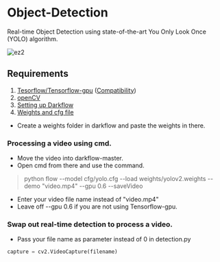 # Object-Detection
Real-time Object Detection using state-of-the-art You Only Look Once (YOLO) algorithm.




![ez2](https://user-images.githubusercontent.com/69038520/115949306-d1458580-a4f1-11eb-8add-e818c975b29d.png)


## Requirements

1. [Tesorflow/Tensorflow-gpu](https://www.tensorflow.org/install/gpu) ([Compatibility](https://www.tensorflow.org/install/source#gpu))
2. [openCV](https://pypi.org/project/opencv-python/)
3. [Setting up Darkflow](https://github.com/thtrieu/darkflow)
4. [Weights and cfg file](https://pjreddie.com/darknet/yolo/)

 + Create a weights folder in darkflow and paste the weights in there.


### Processing a video using cmd.

 + Move the video into darkflow-master.
 + Open cmd from there and use the command.
 
 > python flow --model cfg/yolo.cfg --load weights/yolov2.weights --demo "video.mp4" --gpu 0.6 --saveVideo

 + Enter your video file name instead of "video.mp4"
 + Leave off --gpu 0.6 if you are not using Tensorflow-gpu.


### Swap out real-time detection to process a video.
   
  + Pass your file name as parameter instead of 0 in detection.py
```python
capture = cv2.VideoCapture(filename)
```

 
